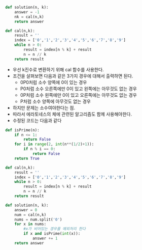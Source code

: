 ```py
def solution(n, k):
    answer = -1
    nk = cal(n,k)
    return answer

def cal(n,k):
    result = ''
    index = ['0','1','2','3','4','5','6','7','8','9']
    while n > 0:
        result = index[n % k] + result
        n = n // k
    return result
```

- 우선 k진수로 변환하기 위해 cal 함수를 사용한다.
- 조건을 살펴보면 다음과 같은 3가지 경우에 대해서 출력하면 된다.
  - 0P0처럼 소수 양쪽에 0이 있는 경우
  - P0처럼 소수 오른쪽에만 0이 있고 왼쪽에는 아무것도 없는 경우
  - 0P처럼 소수 왼쪽에만 0이 있고 오른쪽에는 아무것도 없는 경우
  - P처럼 소수 양쪽에 아무것도 없는 경우
- 하지만 문제는 소수여야한다는 점.
- 따라서 에라토네스의 체에 관련된 알고리즘도 함께 사용해야한다.
- 수정된 코드는 다음과 같다

```py
def isPrime(n):
    if n <= 1:
        return False
    for i in range(2, int(n**(1/2)+1)):
        if n % i == 0:
            return False
    return True

def cal(n,k):
    result = ''
    index = ['0','1','2','3','4','5','6','7','8','9']
    while n > 0:
        result = index[n % k] + result
        n = n // k
    return result

def solution(n, k):
    answer = 0
    num = cal(n,k)
    nums = num.split('0')
    for x in nums:
    	#x가 비어있는 경우를 예외처리 한다
        if x and isPrime(int(x)):
            answer += 1
    return answer
```

